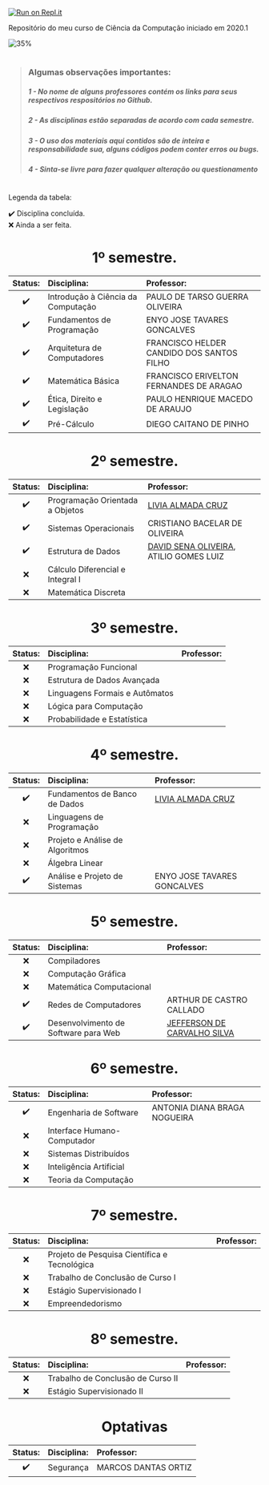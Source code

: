 
[![Run on Repl.it](https://repl.it/badge/github/gabriel-bri/ccufcqx)](https://repl.it/github/gabriel-bri/ccufcqx)

Repositório do meu curso de Ciência da Computação iniciado em 2020.1

![35%](https://progress-bar.dev/35?title=Progresso+no+curso:)

#
> ### Algumas observações importantes:
>##### 1 - No nome de alguns professores contém os links para seus respectivos respositórios no Github.
>##### 2 - As disciplinas estão separadas de acordo com cada semestre.
>##### 3 - O uso dos materiais aqui contidos são de inteira e responsabilidade sua, alguns códigos podem conter erros ou bugs.
>##### 4 - Sinta-se livre para fazer qualquer alteração ou questionamento
#

Legenda da tabela:

:heavy_check_mark: Disciplina concluída.<br>
:x: Ainda a ser feita.

<h1  align="center">1º semestre.</h1>

<div align="center">

Status:| Disciplina: | Professor:
:---:|:---|:---
:heavy_check_mark: | Introdução à Ciência da Computação | PAULO DE TARSO GUERRA OLIVEIRA 
:heavy_check_mark: | Fundamentos de Programação | ENYO JOSE TAVARES GONCALVES
:heavy_check_mark: | Arquitetura de Computadores| FRANCISCO HELDER CANDIDO DOS SANTOS FILHO
:heavy_check_mark: | Matemática Básica | FRANCISCO ERIVELTON FERNANDES DE ARAGAO
:heavy_check_mark: | Ética, Direito e Legislação | PAULO HENRIQUE MACEDO DE ARAUJO
:heavy_check_mark: | Pré-Cálculo | DIEGO CAITANO DE PINHO

</div>

<h1  align="center">2º semestre.</h1>

<div align="center">

Status:| Disciplina: | Professor:
:---:|:---|:---
:heavy_check_mark: | Programação Orientada a Objetos | <a href="https://github.com/liviaalmada" target="_blank">LIVIA ALMADA CRUZ</a> 
:heavy_check_mark: | Sistemas Operacionais | CRISTIANO BACELAR DE OLIVEIRA 
:heavy_check_mark: | Estrutura de Dados| <a href="https://github.com/senapk" target="_blank">DAVID SENA OLIVEIRA</a>, ATILIO GOMES LUIZ
:x: | Cálculo Diferencial e Integral I |
:x: | Matemática Discreta |

</div>

<h1  align="center">3º semestre.</h1>

<div align="center">

Status:| Disciplina: | Professor:
:---:|:---|:---
:x: | Programação Funcional |
:x: | Estrutura de Dados Avançada |
:x: | Linguagens Formais e Autômatos |
:x: | Lógica para Computação|
:x: | Probabilidade e Estatística|

</div>

<h1  align="center">4º semestre.</h1>

<div align="center">

Status:| Disciplina: | Professor:
:---:|:---|:---
:heavy_check_mark: | Fundamentos de Banco de Dados | <a href="https://github.com/liviaalmada" target="_blank">LIVIA ALMADA CRUZ</a>
:x: | Linguagens de Programação |
:x: | Projeto e Análise de Algoritmos |
:x: | Álgebra Linear|
:heavy_check_mark: | Análise e Projeto de Sistemas|ENYO JOSE TAVARES GONCALVES

</div>

<h1  align="center">5º semestre.</h1>

<div align="center">

Status:| Disciplina: | Professor:
:---:|:---|:---
:x: | Compiladores |
:x: | Computação Gráfica |
:x: | Matemática Computacional |
:heavy_check_mark: | Redes de Computadores| ARTHUR DE CASTRO CALLADO
:heavy_check_mark: | Desenvolvimento de Software para Web|<a href="" targe="_blank">JEFFERSON DE CARVALHO SILVA</a>

</div>

<h1  align="center">6º semestre.</h1>

<div align="center">

Status:| Disciplina: | Professor:
:---:|:---|:---
:heavy_check_mark: | Engenharia de Software | ANTONIA DIANA BRAGA NOGUEIRA
:x: | Interface Humano-Computador |
:x: | Sistemas Distribuídos |
:x: | Inteligência Artificial 
:x: | Teoria da Computação |

</div>

<h1  align="center">7º semestre.</h1>
<div align="center">

Status:| Disciplina: | Professor:
:---:|:---|:---
:x: | Projeto de Pesquisa Científica e Tecnológica | 
:x: | Trabalho de Conclusão de Curso I |
:x: | Estágio Supervisionado I |
:x: | Empreendedorismo 

</div>

<h1  align="center">8º semestre.</h1>
<div align="center">

Status:| Disciplina: | Professor:
:---:|:---|:---
:x: | Trabalho de Conclusão de Curso II | 
:x: | Estágio Supervisionado II |
</div>

<h1  align="center">Optativas</h1>
<div align="center">

Status:| Disciplina: | Professor:
:---:|:---|:---
:heavy_check_mark: | Segurança | MARCOS DANTAS ORTIZ
</div>
